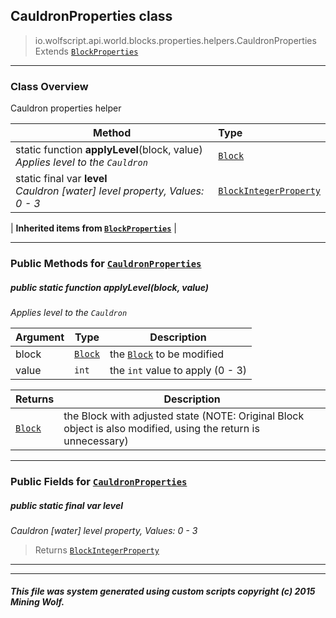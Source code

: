 ## CauldronProperties __class__

>io.wolfscript.api.world.blocks.properties.helpers.CauldronProperties
>Extends [`BlockProperties`](BlockProperties.md)

---

### Class Overview

Cauldron properties helper

Method | Type   
--- | :--- 
static function __applyLevel__(block, value) <br> _Applies level to the `Cauldron`_ | [`Block`](../../Block.md)
static final var __level__ <br> _Cauldron [water] level property, Values: 0 - 3_ | [`BlockIntegerProperty`](../BlockIntegerProperty.md)
 |
__Inherited items from [`BlockProperties`](BlockProperties.md)__ |





---


### Public Methods for [`CauldronProperties`](CauldronProperties.md)

##### <a id='applylevel'></a>public static function __applyLevel__(block, value)

_Applies level to the `Cauldron`_

Argument | Type | Description  
--- | --- | --- 
block | [`Block`](../../Block.md) | the [`Block`](../../Block.md) to be modified
value | `int` | the `int` value to apply (0 - 3)

Returns | Description
--- | --- 
[`Block`](../../Block.md) | the Block with adjusted state (NOTE: Original Block object is also modified, using the return is unnecessary)


---

### Public Fields for [`CauldronProperties`](CauldronProperties.md)

##### <a id='level'></a>public static final var __level__

_Cauldron [water] level property, Values: 0 - 3_

>Returns
>  [`BlockIntegerProperty`](../BlockIntegerProperty.md)

---


---


##### This file was system generated using custom scripts copyright (c) 2015 Mining Wolf.
	

